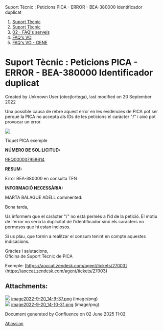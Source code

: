 Suport Tècnic : Peticions PICA - ERROR - BEA-380000 Identificador duplicat  

1.  [Suport Tècnic](index.md)
2.  [Suport Tècnic](13893782.md)
3.  [02 - FAQ's serveis](26313393.md)
4.  [FAQ's VO](28705575.md)
5.  [FAQ's VO - GENE](28705577.md)

Suport Tècnic : Peticions PICA - ERROR - BEA-380000 Identificador duplicat
==========================================================================

Created by Unknown User (otecjlortega), last modified on 20 September 2022

Una possible causa de rebre aquest error en les evidències de PICA pot ser perquè la PICA no accepta als IDs de les peticions el caràcter "/" i això pot provocar un error.

![](attachments/77824482/77824485.png)

Tiquet PICA exemple

**NÚMERO DE SOL·LICITUD:**

[REQ000007958614](https://pauticgencat.onbmc.com/arsys/servlet/ViewFormServlet?form=NTE%3aNotifier&server=onbmc-s&qual=%27179%27%3D%22AGGHQZJLF42VOAR880V1R78N1WLJ89%22)

  
  

**RESUM:**

Error BEA-380000 en consulta TFN

  
  

**INFORMACIÓ NECESSÀRIA:**

MARTA BALAGUE ADELL commented:  
  
Bona tarda,  
  
Us informem que el caràcter "/" no està permés a l'id de la petició. El motiu de l'error no seria la duplicitat de l'identificador sinó els caràcters no permesos que hi estan inclosos.  
  
Si us plau, que tornin a realitzar el consum tenint en compte aquestes indicacions.  
  
  
Gràcies i salutacions,  
Oficina de Suport Tècnic de PICA

  
  

  

Exemple: [https://aoccat.zendesk.com/agent/tickets/27003](https://aoccat.zendesk.com/agent/tickets/27003)

Attachments:
------------

![](images/icons/bullet_blue.gif) [image2022-9-20\_14-9-37.png](attachments/77824482/77824483.png) (image/png)  
![](images/icons/bullet_blue.gif) [image2022-9-20\_14-10-31.png](attachments/77824482/77824485.png) (image/png)  

Document generated by Confluence on 02 June 2025 11:02

[Atlassian](http://www.atlassian.com/)